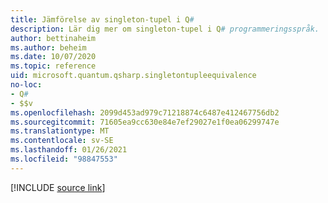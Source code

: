 ```yaml
---
title: Jämförelse av singleton-tupel i Q#
description: Lär dig mer om singleton-tupel i Q# programmeringsspråk.
author: bettinaheim
ms.author: beheim
ms.date: 10/07/2020
ms.topic: reference
uid: microsoft.quantum.qsharp.singletontupleequivalence
no-loc:
- Q#
- $$v
ms.openlocfilehash: 2099d453ad979c71218874c6487e412467756db2
ms.sourcegitcommit: 71605ea9cc630e84e7ef29027e1f0ea06299747e
ms.translationtype: MT
ms.contentlocale: sv-SE
ms.lasthandoff: 01/26/2021
ms.locfileid: "98847553"
---
```

<!---
# Types in Q#
-->

[!INCLUDE [source link](~/includes/qsharp-language/Specifications/Language/4_TypeSystem/SingletonTupleEquivalence.md)]

